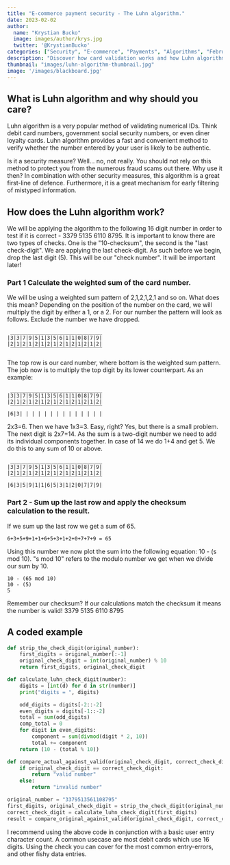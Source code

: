 ```yaml
---
title: "E-commerce payment security - The Luhn algorithm."
date: 2023-02-02
author: 
  name: "Krystian Bucko"
  image: images/author/krys.jpg
  twitter: '@KrystianBucko'
categories: ["Security", "E-commerce", "Payments", "Algorithms", "February 2023"]
description: "Discover how card validation works and how Luhn algorithm is our first line of defence against input errors."
thumbnail: "images/luhn-algorithm-thumbnail.jpg"
image: '/images/blackboard.jpg' 
---
```


## What is Luhn algorithm and why should you care? 

Luhn algorithm is a very popular method of validating numerical IDs. Think debit card numbers, government social security numbers, or even diner loyalty cards. Luhn algorithm provides a fast and convenient method to verify whether the number entered by your user is likely to be authentic.

Is it a security measure? Well... no, not really. You should not rely on this method to protect you from the numerous fraud scams out there. Why use it then? In combination with other security measures, this algorithm is a great first-line of defence. Furthermore, it is a great mechanism for early filtering of mistyped information.

## How does the Luhn algorithm work?

We will be applying the algorithm to the following 16 digit number in order to test if it is correct - 3379 5135 6110 8795.
It is important to know there are two types of checks. One is the "10-checksum", the second is the "last check-digit".
We are applying the last check-digit. As such before we begin, drop the last digit (5). This will be our "check number". It will be important later!

### Part 1 Calculate the weighted sum of the card number.

We will be using a weighted sum pattern of 2,1,2,1,2,1 and so on. What does this mean? Depending on the position of the number on the card, we will multiply the digit by either a 1, or a 2. For our number the pattern will look as follows. Exclude the number we have dropped. 
```
 ______________________________
|3|3|7|9|5|1|3|5|6|1|1|0|8|7|9|
|2|1|2|1|2|1|2|1|2|1|2|1|2|1|2|
 ‾‾‾‾‾‾‾‾‾‾‾‾‾‾‾‾‾‾‾‾‾‾‾‾‾‾‾‾‾‾
```
The top row is our card number, where bottom is the weighted sum pattern. The job now is to multiply the top digit by its lower counterpart. As an example:

```
 ______________________________
|3|3|7|9|5|1|3|5|6|1|1|0|8|7|9|
|2|1|2|1|2|1|2|1|2|1|2|1|2|1|2|
 ‾‾‾‾‾‾‾‾‾‾‾‾‾‾‾‾‾‾‾‾‾‾‾‾‾‾‾‾‾‾
|6|3| | | | | | | | | | | | | |
```
2x3=6. Then we have 1x3=3. Easy, right? Yes, but there is a small problem. The next digit is 2x7=14. As the sum is a two-digit number we need to add its individual components together. In case of 14 we do 1+4 and get 5. We do this to any sum of 10 or above.
```
 ______________________________
|3|3|7|9|5|1|3|5|6|1|1|0|8|7|9|
|2|1|2|1|2|1|2|1|2|1|2|1|2|1|2|
 ‾‾‾‾‾‾‾‾‾‾‾‾‾‾‾‾‾‾‾‾‾‾‾‾‾‾‾‾‾‾
|6|3|5|9|1|1|6|5|3|1|2|0|7|7|9|

```
### Part 2 - Sum up the last row and apply the checksum calculation to the result.

If we sum up the last row we get a sum of 65.
```
6+3+5+9+1+1+6+5+3+1+2+0+7+7+9 = 65
```
Using this number we now plot the sum into the following equation: 10 - (s mod 10).
"s mod 10" refers to the modulo number we get when we divide our sum by 10.
```
10 - (65 mod 10)
10 - (5)
5
```
Remember our checksum? If our calculations match the checksum it means the number is valid!
3379 5135 6110 8795

## A coded example


```python
def strip_the_check_digit(original_number):
    first_digits = original_number[:-1]
    original_check_digit = int(original_number) % 10
    return first_digits, original_check_digit

def calculate_luhn_check_digit(number):
    digits = [int(d) for d in str(number)]
    print("digits = ", digits)

    odd_digits = digits[-2::-2]
    even_digits = digits[-1::-2]
    total = sum(odd_digits)
    comp_total = 0
    for digit in even_digits:
        component = sum(divmod(digit * 2, 10))
        total += component
    return (10 - (total % 10))

def compare_actual_against_valid(original_check_digit, correct_check_digit):
    if original_check_digit == correct_check_digit:
        return "valid number"
    else:
        return "invalid number"

original_number = "3379513561108795"
first_digits, original_check_digit = strip_the_check_digit(original_number)
correct_check_digit = calculate_luhn_check_digit(first_digits)
result = compare_original_against_valid(original_check_digit, correct_check_digit)
```
I recommend using the above code in conjunction with a basic user entry character count. A common usecase are most debit cards which use 16 digits. Using the check you can cover for the most common entry-errors, and other fishy data entries.